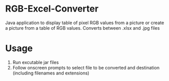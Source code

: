 # RGB-Excel-Converter
Java application to display table of pixel RGB values from a picture or create a picture from a table of RGB values.
Converts between .xlsx and .jpg files

# Usage

1. Run excutable jar files
2. Follow onscreen prompts to select file to be converted and destination (including filenames and extensions)

